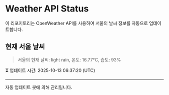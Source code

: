 
# Weather API Status

이 리포지토리는 OpenWeather API를 사용하여 서울의 날씨 정보를 자동으로 업데이트합니다.

## 현재 서울 날씨
> 서울의 현재 날씨: light rain, 온도: 16.77°C, 습도: 93%

⏳ 업데이트 시간: 2025-10-13 06:37:20 (UTC)

---
자동 업데이트 봇에 의해 관리됩니다.
